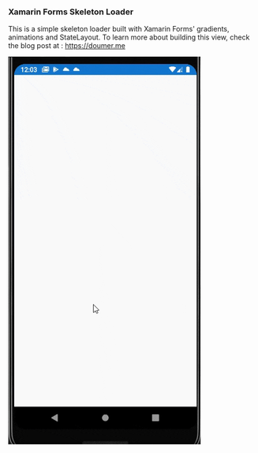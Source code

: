 ### Xamarin Forms Skeleton Loader

This is a simple skeleton loader built with Xamarin Forms' gradients, animations and StateLayout.
To learn more about building this view, check the blog post at : https://doumer.me

![Demo](./XamarinFormsSkeletonLoader.gif)